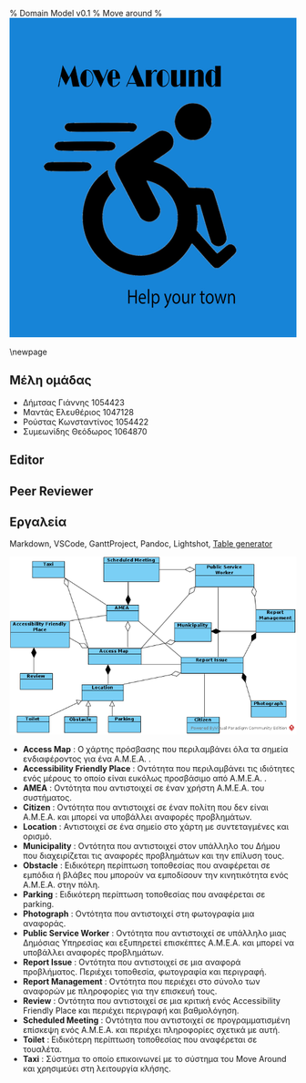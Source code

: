 % Domain Model v0.1
% Move around
% ![](images/Logo.jpg)

\newpage

## Μέλη ομάδας
* Δήμτσας Γιάννης 1054423
* Μαντάς Ελευθέριος 1047128
* Ρούστας Κωνσταντίνος 1054422
* Συμεωνίδης Θεόδωρος 1064870

## Editor

## Peer Reviewer

## Εργαλεία
Markdown, VSCode, GanttProject, Pandoc, Lightshot, [Table generator](https://www.tablesgenerator.com/)

![](images/Domain-Model.png)

* **Access Map** : Ο χάρτης πρόσβασης που περιλαμβάνει όλα τα σημεία ενδιαφέροντος για ένα Α.Μ.Ε.Α. . 
* **Accessibility Friendly Place** : Οντότητα που περιλαμβάνει τις ιδιότητες ενός μέρους το οποίο είναι ευκόλως προσβάσιμο από Α.Μ.Ε.Α. .
* **AMEA** : Οντότητα που αντιστοιχεί σε έναν χρήστη Α.Μ.Ε.Α. του συστήματος. 
* **Citizen** : Οντότητα που αντιστοιχεί σε έναν πολίτη που δεν είναι Α.Μ.Ε.Α. και μπορεί να υποβάλλει αναφορές προβλημάτων.
* **Location** : Αντιστοιχεί σε ένα σημείο στο χάρτη με συντεταγμένες και ορισμό.
* **Municipality** : Οντότητα που αντιστοιχεί στον υπάλληλο του Δήμου που διαχειρίζεται τις αναφορές προβλημάτων και την επίλυση τους.
* **Obstacle** : Ειδικότερη περίπτωση τοποθεσίας που αναφέρεται σε εμπόδια ή βλάβες που μπορούν να εμποδίσουν την κινητικότητα ενός Α.Μ.Ε.Α. στην πόλη.
* **Parking** : Ειδικότερη περίπτωση τοποθεσίας που αναφέρεται σε parking.
* **Photograph** : Οντότητα που αντιστοιχεί στη φωτογραφία μια αναφοράς. 
* **Public Service Worker** : Οντότητα που αντιστοιχεί σε υπάλληλο μιας Δημόσιας Υπηρεσίας και εξυπηρετεί επισκέπτες Α.Μ.Ε.Α. και μπορεί να υποβάλλει αναφορές προβλημάτων. 
* **Report Issue** : Οντότητα που αντιστοιχεί σε μια αναφορά προβλήματος. Περιέχει τοποθεσία, φωτογραφία και περιγραφή.
* **Report Management** : Οντότητα που περιέχει στο σύνολο των αναφορών με  πληροφορίες για την επισκευή τους.
* **Review** : Οντότητα που αντιστοιχεί σε μια κριτική ενός Accessibility Friendly Place και περιέχει περιγραφή και βαθμολόγηση.
* **Scheduled Meeting** : Οντότητα που αντιστοιχεί σε προγραμματισμένη επίσκεψη ενός Α.Μ.Ε.Α. και περιέχει πληροφορίες σχετικά με αυτή.
* **Toilet** : Ειδικότερη περίπτωση τοποθεσίας που αναφέρεται σε τουαλέτα.
* **Taxi** : Σύστημα το οποίο επικοινωνεί με το σύστημα του Move Around και χρησιμεύει στη λειτουργία κλήσης.
